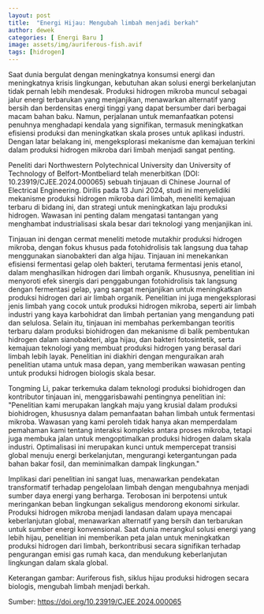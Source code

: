 ```yaml
---
layout: post
title:  "Energi Hijau: Mengubah limbah menjadi berkah"
author: dewek
categories: [ Energi Baru ]
image: assets/img/auriferous-fish.avif
tags: [hidrogen]
---
```


Saat dunia bergulat dengan meningkatnya konsumsi energi dan meningkatnya krisis lingkungan, kebutuhan akan solusi energi berkelanjutan tidak pernah lebih mendesak. Produksi hidrogen mikroba muncul sebagai jalur energi terbarukan yang menjanjikan, menawarkan alternatif yang bersih dan berdensitas energi tinggi yang dapat bersumber dari berbagai macam bahan baku. Namun, perjalanan untuk memanfaatkan potensi penuhnya menghadapi kendala yang signifikan, termasuk meningkatkan efisiensi produksi dan meningkatkan skala proses untuk aplikasi industri. Dengan latar belakang ini, mengeksplorasi mekanisme dan kemajuan terkini dalam produksi hidrogen mikroba dari limbah menjadi sangat penting.

Peneliti dari Northwestern Polytechnical University dan University of Technology of Belfort-Montbeliard telah menerbitkan (DOI: 10.23919/CJEE.2024.000065) sebuah tinjauan di Chinese Journal of Electrical Engineering. Dirilis pada 13 Juni 2024, studi ini menyelidiki mekanisme produksi hidrogen mikroba dari limbah, meneliti kemajuan terbaru di bidang ini, dan strategi untuk meningkatkan laju produksi hidrogen. Wawasan ini penting dalam mengatasi tantangan yang menghambat industrialisasi skala besar dari teknologi yang menjanjikan ini.

Tinjauan ini dengan cermat meneliti metode mutakhir produksi hidrogen mikroba, dengan fokus khusus pada fotohidrolisis tak langsung dua tahap menggunakan sianobakteri dan alga hijau. Tinjauan ini menekankan efisiensi fermentasi gelap oleh bakteri, terutama fermentasi jenis etanol, dalam menghasilkan hidrogen dari limbah organik. Khususnya, penelitian ini menyoroti efek sinergis dari penggabungan fotohidrolisis tak langsung dengan fermentasi gelap, yang sangat menjanjikan untuk meningkatkan produksi hidrogen dari air limbah organik. Penelitian ini juga mengeksplorasi jenis limbah yang cocok untuk produksi hidrogen mikroba, seperti air limbah industri yang kaya karbohidrat dan limbah pertanian yang mengandung pati dan selulosa. Selain itu, tinjauan ini membahas perkembangan teoritis terbaru dalam produksi biohidrogen dan mekanisme di balik pembentukan hidrogen dalam sianobakteri, alga hijau, dan bakteri fotosintetik, serta kemajuan teknologi yang membuat produksi hidrogen yang berasal dari limbah lebih layak. Penelitian ini diakhiri dengan menguraikan arah penelitian utama untuk masa depan, yang memberikan wawasan penting untuk produksi hidrogen biologis skala besar.

Tongming Li, pakar terkemuka dalam teknologi produksi biohidrogen dan kontributor tinjauan ini, menggarisbawahi pentingnya penelitian ini: "Penelitian kami merupakan langkah maju yang krusial dalam produksi biohidrogen, khususnya dalam pemanfaatan bahan limbah untuk fermentasi mikroba. Wawasan yang kami peroleh tidak hanya akan memperdalam pemahaman kami tentang interaksi kompleks antara proses mikroba, tetapi juga membuka jalan untuk mengoptimalkan produksi hidrogen dalam skala industri. Optimalisasi ini merupakan kunci untuk mempercepat transisi global menuju energi berkelanjutan, mengurangi ketergantungan pada bahan bakar fosil, dan meminimalkan dampak lingkungan."

Implikasi dari penelitian ini sangat luas, menawarkan pendekatan transformatif terhadap pengelolaan limbah dengan mengubahnya menjadi sumber daya energi yang berharga. Terobosan ini berpotensi untuk meringankan beban lingkungan sekaligus mendorong ekonomi sirkular. Produksi hidrogen mikroba menjadi landasan dalam upaya mencapai keberlanjutan global, menawarkan alternatif yang bersih dan terbarukan untuk sumber energi konvensional. Saat dunia merangkul solusi energi yang lebih hijau, penelitian ini memberikan peta jalan untuk meningkatkan produksi hidrogen dari limbah, berkontribusi secara signifikan terhadap pengurangan emisi gas rumah kaca, dan mendukung keberlanjutan lingkungan dalam skala global.

Keterangan gambar: Auriferous fish, siklus hijau produksi hidrogen secara biologis, mengubah limbah menjadi berkah.

Sumber: https://doi.org/10.23919/CJEE.2024.000065